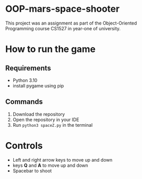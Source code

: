 # OOP-mars-space-shooter
This project was an assignment as part of the Object-Oriented Programming course CS1527 in year-one of university.

# How to run the game
## Requirements
* Python 3.10
* install pygame using pip
## Commands
1. Download the repository
2. Open the repository in your IDE
3. Run `python3 spaceZ.py` in the terminal

# Controls
* Left and right arrow keys to move up and down
* keys **Q** and **A** to move up and down 
* Spacebar to shoot